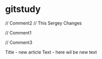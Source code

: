 # gitstudy

// Comment2
// This Sergey Changes

// Comment1

// Comment3

Title - new article
Text - here wil be new text